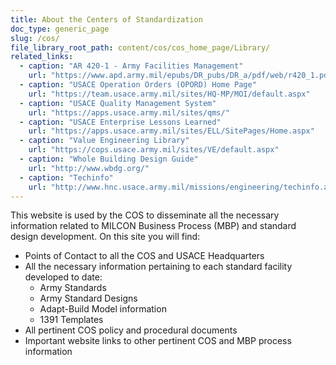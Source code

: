```yaml
---
title: About the Centers of Standardization
doc_type: generic_page
slug: /cos/
file_library_root_path: content/cos/cos_home_page/Library/
related_links:
  - caption: "AR 420-1 - Army Facilities Management"
    url: "https://www.apd.army.mil/epubs/DR_pubs/DR_a/pdf/web/r420_1.pdf"
  - caption: "USACE Operation Orders (OPORD) Home Page"
    url: "https://team.usace.army.mil/sites/HQ-MP/MOI/default.aspx"
  - caption: "USACE Quality Management System"
    url: "https://apps.usace.army.mil/sites/qms/"
  - caption: "USACE Enterprise Lessons Learned"
    url: "https://apps.usace.army.mil/sites/ELL/SitePages/Home.aspx"
  - caption: "Value Engineering Library"
    url: "https://cops.usace.army.mil/sites/VE/default.aspx"
  - caption: "Whole Building Design Guide"
    url: "http://www.wbdg.org/"
  - caption: "Techinfo"
    url: "http://www.hnc.usace.army.mil/missions/engineering/techinfo.aspx"
---
```


This website is used by the COS to disseminate all the necessary information related to MILCON Business Process (MBP) and standard design development. On this site you will find:

- Points of Contact to all the COS and USACE Headquarters
- All the necessary information pertaining to each standard facility developed to date:
  - Army Standards
  - Army Standard Designs
  - Adapt-Build Model information
  - 1391 Templates
- All pertinent COS policy and procedural documents
- Important website links to other pertinent COS and MBP process information
